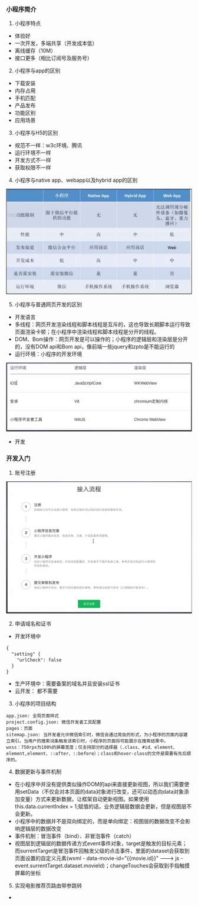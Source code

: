 ### 小程序简介
1. 小程序特点
* 体验好
* 一次开发，多端共享（开发成本低）
* 离线缓存（10M）
* 接口更多（相比订阅号及服务号）
2. 小程序与app的区别
* 下载安装
* 内存占用
* 手机匹配
* 产品发布
* 功能区别
* 应用场景
3. 小程序与H5的区别
* 规范不一样：w3c环境、腾讯
* 运行环境不一样
* 开发方式不一样
* 获取权限不一样
4. 小程序与native app、webapp以及hybrid app的区别

![图片](https://github.com/dxl-enter/dxl-study/blob/master/%E3%80%90%E5%BE%AE%E4%BF%A1%E5%B0%8F%E7%A8%8B%E5%BA%8F%E3%80%91/%E5%BC%80%E5%8F%91%E8%B5%B7%E6%AD%A5/Dingtalk_20210106103611.jpg?raw=true)

5. 小程序与普通网页开发的区别
* 开发语言
* 多线程：网页开发渲染线程和脚本线程是互斥的，这也导致长期脚本运行导致页面渲染卡顿；在小程序中渲染线程和脚本线程是分开的线程。
* DOM、Bom操作：网页开发是可以操作的；小程序的逻辑层和渲染层是分开的，没有DOM api和Bom api，像前端一些jquery和zpto是不能运行的
* 运行环境：小程序的开发环境

![图片](https://github.com/dxl-enter/dxl-study/blob/master/%E3%80%90%E5%BE%AE%E4%BF%A1%E5%B0%8F%E7%A8%8B%E5%BA%8F%E3%80%91/%E5%BC%80%E5%8F%91%E8%B5%B7%E6%AD%A5/Dingtalk_20210106105519.jpg?raw=true)

* 开发
### 开发入门
1. 账号注册

![图片](https://github.com/dxl-enter/dxl-study/blob/master/%E3%80%90%E5%BE%AE%E4%BF%A1%E5%B0%8F%E7%A8%8B%E5%BA%8F%E3%80%91/%E5%BC%80%E5%8F%91%E8%B5%B7%E6%AD%A5/Dingtalk_20210106110155.jpg?raw=true)

2. 申请域名和证书
* 开发环境中

```
{
  "setting" {
    "urlCheck": false
  }
}
```

* 生产环境中：需要备案的域名并且安装ssl证书
* 云开发： 都不需要
3. 小程序的项目结构

```
app.json: 全局页面样式
project.config.json: 微信开发者工具配置
pages：页面
sitemap.json: 当开发者允许微信索引时，微信会通过爬虫的形式，为小程序的页面内容建立索引。当用户的搜索词条触发该索引时，小程序的页面将可能展示在搜索结果中。 
wxss：750rpx为100%的屏幕宽度；仅支持部分的选择器（.class、#id、element、element,element、::after、::before）；class和hover-class的文件是需要有先后顺序的。
```

4. 数据更新与事件机制
* 在小程序中并没有提供类似操作DOM的api来直接更新视图，所以我们需要使用setData（不仅会对本页面的data对象进行改变，还可以动态向data对象添加变量）方式来更新数据，让框架自动更新视图。如果使用this.data.currentIndex = 1;赋值的话，业务逻辑层数据会更新，但是视图层不会更新。
* 小程序中的数据并不是双向绑定的，而是单向绑定：视图层的数据改变不会影响逻辑层的数据改变
* 事件机制：冒泡事件（bind）、非冒泡事件（catch）
* 视图层到逻辑层的数据传递方式event事件对象，target是触发的目标元素；而surrentTarget是冒泡事件回触发父级的点击事件，里面的dataset会获取到页面设置的自定义元素(wxml - data-movie-id="{{movie.id}}" ---> js - event.surrentTarget.dataset.movieId)；changeTouches会获取到手指触摸屏幕的坐标

5. 实现电影推荐页路由带参跳转
* 

